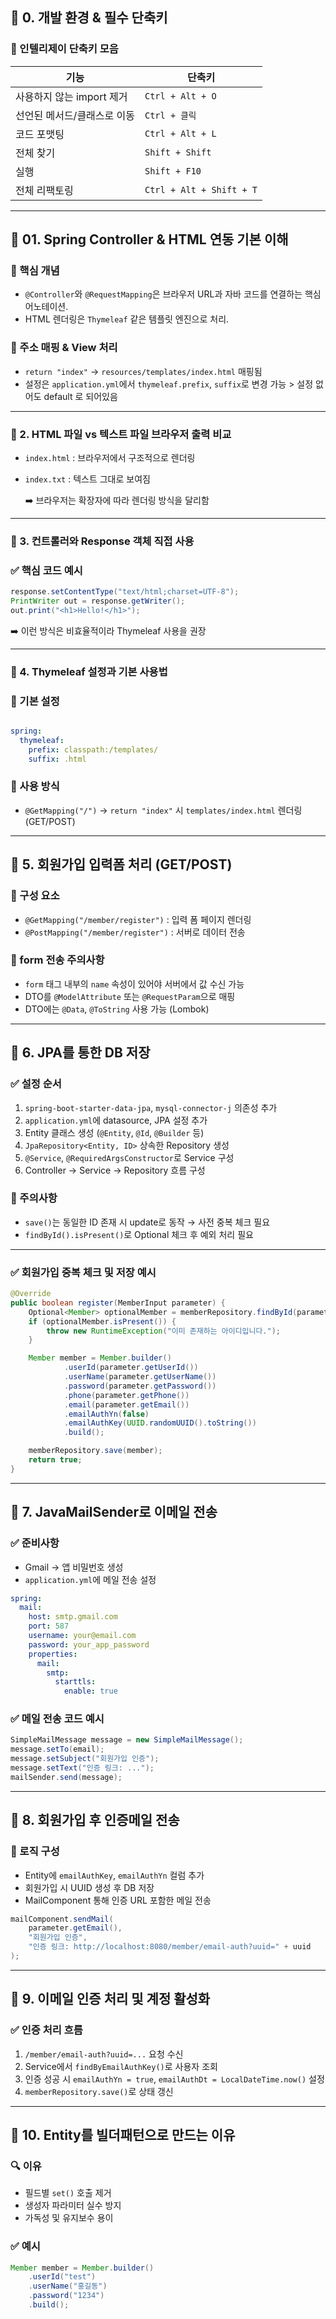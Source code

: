 ## 📁 0. 개발 환경 & 필수 단축키

### 📌 인텔리제이 단축키 모음

| 기능 | 단축키 |
| --- | --- |
| 사용하지 않는 import 제거 | `Ctrl + Alt + O` |
| 선언된 메서드/클래스로 이동 | `Ctrl + 클릭` |
| 코드 포맷팅 | `Ctrl + Alt + L` |
| 전체 찾기 | `Shift + Shift` |
| 실행 | `Shift + F10` |
| 전체 리팩토링 | `Ctrl + Alt + Shift + T` |

---

## 📁 01. Spring Controller & HTML 연동 기본 이해

### 🧠 핵심 개념

- `@Controller`와 `@RequestMapping`은 브라우저 URL과 자바 코드를 연결하는 핵심 어노테이션.
- HTML 렌더링은 `Thymeleaf` 같은 템플릿 엔진으로 처리.

### 📌 주소 매핑 & View 처리

- `return "index"` → `resources/templates/index.html` 매핑됨
- 설정은 `application.yml`에서 `thymeleaf.prefix`, `suffix`로 변경 가능 > 설정 없어도 default 로 되어있음

---

### 📁 2. HTML 파일 vs 텍스트 파일 브라우저 출력 비교

- `index.html` : 브라우저에서 구조적으로 렌더링
- `index.txt` : 텍스트 그대로 보여짐
    
    ➡️ 브라우저는 확장자에 따라 렌더링 방식을 달리함
    

---

### 📁 3. 컨트롤러와 Response 객체 직접 사용

### ✅ 핵심 코드 예시

```java
response.setContentType("text/html;charset=UTF-8");
PrintWriter out = response.getWriter();
out.print("<h1>Hello!</h1>");
```

➡️ 이런 방식은 비효율적이라 Thymeleaf 사용을 권장

---

### 📁 4. Thymeleaf 설정과 기본 사용법

### 📌 기본 설정

```yaml

spring:
  thymeleaf:
    prefix: classpath:/templates/
    suffix: .html
```

### 📌 사용 방식

- `@GetMapping("/")` → `return "index"` 시 `templates/index.html` 렌더링(GET/POST)

---

## 📁 5. 회원가입 입력폼 처리 (GET/POST)

### 🧱 구성 요소

- `@GetMapping("/member/register")` : 입력 폼 페이지 렌더링
- `@PostMapping("/member/register")` : 서버로 데이터 전송

### 📌 form 전송 주의사항

- `form` 태그 내부의 `name` 속성이 있어야 서버에서 값 수신 가능
- DTO를 `@ModelAttribute` 또는 `@RequestParam`으로 매핑
- DTO에는 `@Data`, `@ToString` 사용 가능 (Lombok)

---

## 📁 6. JPA를 통한 DB 저장

### ✅ 설정 순서

1. `spring-boot-starter-data-jpa`, `mysql-connector-j` 의존성 추가
2. `application.yml`에 datasource, JPA 설정 추가
3. Entity 클래스 생성 (`@Entity`, `@Id`, `@Builder` 등)
4. `JpaRepository<Entity, ID>` 상속한 Repository 생성
5. `@Service`, `@RequiredArgsConstructor`로 Service 구성
6. Controller → Service → Repository 흐름 구성

### 📌 주의사항

- `save()`는 동일한 ID 존재 시 update로 동작 → 사전 중복 체크 필요
- `findById().isPresent()`로 Optional 체크 후 예외 처리 필요

---

### ✅ 회원가입 중복 체크 및 저장 예시

```java
@Override
public boolean register(MemberInput parameter) {
    Optional<Member> optionalMember = memberRepository.findById(parameter.getUserId());
    if (optionalMember.isPresent()) {
        throw new RuntimeException("이미 존재하는 아이디입니다.");
    }

    Member member = Member.builder()
            .userId(parameter.getUserId())
            .userName(parameter.getUserName())
            .password(parameter.getPassword())
            .phone(parameter.getPhone())
            .email(parameter.getEmail())
            .emailAuthYn(false)
            .emailAuthKey(UUID.randomUUID().toString())
            .build();

    memberRepository.save(member);
    return true;
}
```

---

## 📁 7. JavaMailSender로 이메일 전송

### ✅ 준비사항

- Gmail → 앱 비밀번호 생성
- `application.yml`에 메일 전송 설정

```yaml
spring:
  mail:
    host: smtp.gmail.com
    port: 587
    username: your@email.com
    password: your_app_password
    properties:
      mail:
        smtp:
          starttls:
            enable: true
```

### ✅ 메일 전송 코드 예시

```java
SimpleMailMessage message = new SimpleMailMessage();
message.setTo(email);
message.setSubject("회원가입 인증");
message.setText("인증 링크: ...");
mailSender.send(message);
```

---

## 📁 8. 회원가입 후 인증메일 전송

### 🧱 로직 구성

- Entity에 `emailAuthKey`, `emailAuthYn` 컬럼 추가
- 회원가입 시 UUID 생성 후 DB 저장
- MailComponent 통해 인증 URL 포함한 메일 전송

```java
mailComponent.sendMail(
    parameter.getEmail(),
    "회원가입 인증",
    "인증 링크: http://localhost:8080/member/email-auth?uuid=" + uuid
);
```

---

## 📁 9. 이메일 인증 처리 및 계정 활성화

### ✅ 인증 처리 흐름

1. `/member/email-auth?uuid=...` 요청 수신
2. Service에서 `findByEmailAuthKey()`로 사용자 조회
3. 인증 성공 시 `emailAuthYn = true`, `emailAuthDt = LocalDateTime.now()` 설정
4. `memberRepository.save()`로 상태 갱신

---

## 📁 10. Entity를 빌더패턴으로 만드는 이유

### 🔍 이유

- 필드별 `set()` 호출 제거
- 생성자 파라미터 실수 방지
- 가독성 및 유지보수 용이

### ✅ 예시

```java
Member member = Member.builder()
    .userId("test")
    .userName("홍길동")
    .password("1234")
    .build();
```
